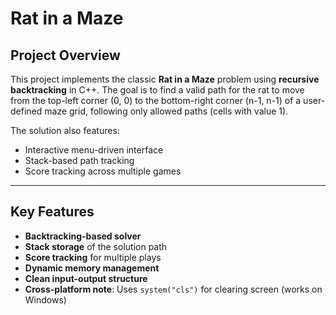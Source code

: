 #  Rat in a Maze 

##  Project Overview

This project implements the classic **Rat in a Maze** problem using **recursive backtracking** in C++. The goal is to find a valid path for the rat to move from the top-left corner (0, 0) to the bottom-right corner (n-1, n-1) of a user-defined maze grid, following only allowed paths (cells with value 1).

The solution also features:
- Interactive menu-driven interface
- Stack-based path tracking
- Score tracking across multiple games

---

##  Key Features

-  **Backtracking-based solver**
-  **Stack storage** of the solution path
-  **Score tracking** for multiple plays
-  **Dynamic memory management**
-  **Clean input-output structure**
-  **Cross-platform note**: Uses `system("cls")` for clearing screen (works on Windows)

